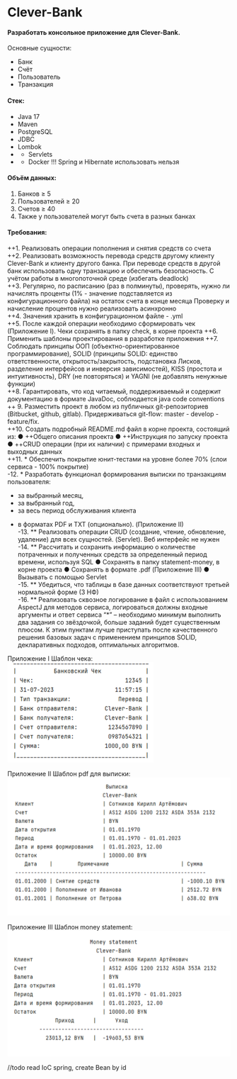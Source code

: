 # Clever-Bank
#### Разработать консольное приложение для Clever-Bank.
Основные сущности:
- Банк
- Счёт
- Пользователь
- Транзакция
#### Стек:
- Java 17
- Maven
- PostgreSQL
- JDBC
- Lombok
- * Servlets
- * Docker
    !!! Spring и Hibernate использовать нельзя
#### Объём данных:
1. Банков ≥ 5
2. Пользователей ≥ 20
3. Счетов ≥ 40
4. Также у пользователей могут быть счета в разных банках
   
#### Требования:
++1. Реализовать операции пополнения и снятия средств со счета  
++2. Реализовать возможность перевода средств другому клиенту Clever-Bank и клиенту другого банка.
При переводе средств в другой банк использовать одну транзакцию и обеспечить безопасность. 
С учётом работы в многопоточной среде (избегать deadlock)  
++3. Регулярно, по расписанию (раз в полминуты), проверять, нужно ли начислять проценты (1% - значение подставляется из конфигурационного файла) на остаток счета в конце месяца
Проверку и начисление процентов нужно реализовать асинхронно  
++4. Значения хранить в конфигурационном файле - .yml  
++5. После каждой операции необходимо сформировать чек (Приложение I). Чеки сохранять в папку check, в корне проекта
++6. Применить шаблоны проектирования в разработке приложения
++7. Соблюдать принципы ООП (объектно-ориентированное программирование), SOLID (принципы SOLID: единство ответственности, открытость/закрытость, подстановка Лисков, разделение интерфейсов и инверсия зависимостей), KISS (простота и интуитивность), DRY (не повторяться) и YAGNI (не добавлять ненужные функции)  
++8. Гарантировать, что код читаемый, поддерживаемый и содержит документацию в формате JavaDoc, соблюдается java code conventions
++ 9. Разместить проект в любом из публичных git-репозиториев (Bitbucket, github, gitlab). Придерживаться git-flow: master - develop - feature/fix.  
++10. Создать подробный README.md файл в корне проекта, состоящий из:
  ● ++Общего описания проекта
  ● ++Инструкция по запуску проекта
  ● ++CRUD операции (при их наличии) с примерами входных и выходных
  данных  
++11. * Обеспечить покрытие юнит-тестами на уровне более 70% (слои сервиса - 100%
    покрытие)  
-12. * Разработать функционал формирования выписки по транзакциям пользователя:
+ за выбранный месяц,
+ за выбранный год,
+ за весь период обслуживания клиента
 - в форматах PDF и TXT
    (опционально). (Приложение II)  
-13. ** Реализовать операции CRUD (создание, чтение, обновление, удаление) для всех
  сущностей. (Servlet). Веб интерфейс не нужен  
-14. ** Рассчитать и сохранить информацию о количестве потраченных и полученных
  средств за определенный период времени, используя SQL
  ● Сохранять в папку statement-money, в корне проекта
  ● Сохранять в формате .pdf (Приложение III)
  ● Вызывать с помощью Servlet  
-15. ** Убедиться, что таблицы в базе данных соответствуют третьей нормальной форме (3 НФ)  
-16. ** Реализовать сквозное логирование в файл с использованием AspectJ для методов сервиса,
логироваться должны входные аргументы и ответ сервиса
“*” – необходимо минимум выполнить два задания со звёздочкой, больше заданий будет существенным плюсом. 
К этим пунктам лучше приступать после качественного решения базовых задач с применением принципов SOLID,
декларативных подходов, оптимальных алгоритмов.

Приложение I Шаблон чека:  
![check bank.png](img%2Fcheck%20bank.png)

Приложение II Шаблон pdf для выписки:  
![account statement.png](img%2Faccount%20statement.png)

Приложение III Шаблон money statement:  
![money statement.png](img%2Fmoney%20statement.png)


//todo read IoC spring, create Bean by id

